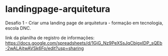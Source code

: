 # landingpage-arquitetura
Desafio 1 - Criar uma landing page de arquitetura - formação em tecnologia, escola DNC. 

link da planilha de registro de informações: https://docs.google.com/spreadsheets/d/1GjG_Nz9PeXSsJqCbigxIDP_sQEb-2wALAjtwAVSk6Fo/edit?usp=sharing
